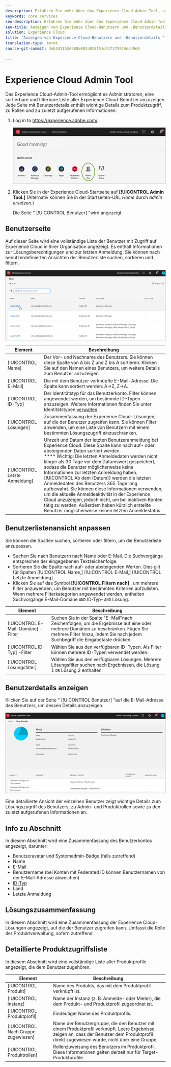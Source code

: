 ```yaml
---
description: Erfahren Sie mehr über das Experience Cloud Admin Tool, um eine sortierbare und filterbare Liste aller Experience Cloud-Benutzer anzuzeigen.
keywords: core services
seo-description: Erfahren Sie mehr über das Experience Cloud Admin Tool, um eine sortierbare und filterbare Liste aller Experience Cloud-Benutzer anzuzeigen.
seo-title: Anzeigen von Experience Cloud-Benutzern und -Benutzerdetails
solution: Experience Cloud
title: 'Anzeigen von Experience Cloud-Benutzern und -Benutzerdetails '
translation-type: tm+mt
source-git-commit: deb341153e980a003a818f51e417275974ea49e8

---
```



# Experience Cloud Admin Tool

Das Experience Cloud-Admin-Tool ermöglicht es Administratoren, eine sortierbare und filterbare Liste aller Experience Cloud-Benutzer anzuzeigen. Jede Seite mit Benutzerdetails enthält wichtige Details zum Produktzugriff, zu Rollen und zu zuletzt aufgerufenen Informationen.  

1. Log in to <https://experience.adobe.com/>.

   ![](assets/admin-tool.png)

1. Klicken Sie in der Experience Cloud-Startseite auf **[!UICONTROL Admin Tool.]** (Alternativ können Sie in der Startseiten-URL _Home_ durch _admin ersetzen._)

   Die Seite &quot; [!UICONTROL Benutzer] &quot;wird angezeigt.

## Benutzerseite

Auf dieser Seite wird eine vollständige Liste der Benutzer mit Zugriff auf Experience Cloud in Ihrer Organisation angezeigt. Es enthält Informationen zur Lösungsberechtigungen und zur letzten Anmeldung. Sie können nach benutzerdefinierten Ansichten der Benutzerliste suchen, sortieren und filtern.

![](assets/admin-tool-users.png)

| Element | Beschreibung |
|---|---|
| [!UICONTROL Name] | Der Vor- und Nachname des Benutzers. Sie können diese Spalte von A bis Z und Z bis A sortieren.  Klicken Sie auf den Namen eines Benutzers, um weitere Details zum Benutzer anzuzeigen. |
| [!UICONTROL E-Mail] | Die mit dem Benutzer verknüpfte E-Mail-Adresse. Die Spalte kann sortiert werden: A->Z, Z->A. |
| [!UICONTROL ID-Typ] | Der Identitätstyp für das Benutzerkonto. Filter können angewendet werden, um bestimmte ID-Typen anzuzeigen. Weitere Informationen finden Sie unter Identitätstypen [verwalten](https://helpx.adobe.com/enterprise/using/identity.html) . |
| [!UICONTROL Lösungen] | Zusammenfassung der Experience Cloud-Lösungen, auf die der Benutzer zugreifen kann. Sie können Filter anwenden, um eine Liste von Benutzern mit einem bestimmten Lösungszugriff einzuschränken. |
| [!UICONTROL Letzte Anmeldung] | Uhrzeit und Datum der letzten Benutzeranmeldung bei Experience Cloud. Diese Spalte kann nach auf- oder absteigenden Daten sortiert werden. <br> **** Wichtig: Die letzten Anmeldedaten werden nicht länger als 30 Tage vor dem Datumswert gespeichert, sodass die Benutzer möglicherweise keine Informationen zur letzten Anmeldung haben. [!UICONTROL Ab dem (Datum)] werden die letzten Anmeldedaten des Benutzers 365 Tage lang aufbewahrt. Sie können diese Informationen verwenden, um die aktuelle Anmeldeaktivität in der Experience Cloud anzuzeigen, jedoch nicht, um bei inaktiven Konten tätig zu werden. Außerdem haben kürzlich erstellte Benutzer möglicherweise keinen letzten Anmeldestatus. |

## Benutzerlistenansicht anpassen

Sie können die Spalten suchen, sortieren oder filtern, um die Benutzerliste anzupassen.

* Suchen Sie nach Benutzern nach Name oder E-Mail. Die Suchvorgänge entsprechen der eingegebenen Textzeichenfolge.
* Sortieren Sie die Spalte nach auf- oder absteigenden Werten. Dies gilt für Spalten [!UICONTROL Name,] [!UICONTROL E-Mail,] [!UICONTROL Letzte Anmeldung] .
* Klicken Sie auf das Symbol **[!UICONTROL Filtern nach]** , um mehrere Filter anzuwenden, um Benutzer mit bestimmten Kriterien aufzulisten. Wenn mehrere Filterkategorien angewendet werden, enthalten Suchvorgänge E-Mail-Domäne `AND` ID-Typ- `AND` Lösung.

| Element | Beschreibung |
|---------|----------|
| [!UICONTROL E-Mail-Domäne] -Filter | Suchen Sie in der Spalte &quot;E-Mail&quot;nach Zeichenfolgen, um die Ergebnisse auf eine oder mehrere Domänen zu beschränken. Fügen Sie mehrere Filter hinzu, indem Sie nach jedem Suchbegriff die Eingabetaste drücken |
| [!UICONTROL ID-Typ] -Filter | Wählen Sie aus den verfügbaren ID-Typen. Als Filter können mehrere ID-Typen verwendet werden. |
| [!UICONTROL Lösungsfilter] | Wählen Sie aus den verfügbaren Lösungen. Mehrere Lösungsfilter suchen nach Ergebnissen, die Lösung 1 `OR` Lösung 2 enthalten. |

## Benutzerdetails anzeigen

Klicken Sie auf der Seite &quot; [!UICONTROL Benutzer] &quot;auf die E-Mail-Adresse des Benutzers, um dessen Details anzuzeigen.

![](assets/admin-tool-user-details.png)

Eine detaillierte Ansicht der einzelnen Benutzer zeigt wichtige Details zum Lösungszugriff des Benutzers, zu Admin- und Produktrollen sowie zu den zuletzt aufgerufenen Informationen an.

## Info zu Abschnitt

In diesem Abschnitt wird eine Zusammenfassung des Benutzerkontos angezeigt, darunter:

* Benutzeravatar und Systemadmin-Badge (falls zutreffend)
* Name
* E-Mail
* Benutzername (bei Konten mit Federated ID können Benutzernamen von der E-Mail-Adresse abweichen)
* [ID-Typ](https://helpx.adobe.com/enterprise/using/identity.html)
* Land
* Letzte Anmeldung

## Lösungszusammenfassung

In diesem Abschnitt wird eine Zusammenfassung der Experience Cloud-Lösungen angezeigt, auf die der Benutzer zugreifen kann. Umfasst die Rolle der Produktverwaltung, sofern zutreffend

## Detaillierte Produktzugriffsliste

In diesem Abschnitt wird eine vollständige Liste aller Produktprofile angezeigt, die dem Benutzer zugehören.

| Element | Beschreibung |
|---------|----------|
| [!UICONTROL Produkt] | Name des Produkts, das mit dem Produktprofil verknüpft ist. |
| [!UICONTROL Instanz] | Name der Instanz (z. B. Anmelde- oder Mieter), die dem Produkt- und Produktprofil zugeordnet ist. |
| [!UICONTROL Produktprofil] | Eindeutiger Name des Produktprofils. |
| [!UICONTROL Nach Gruppe zugewiesen] | Name der Benutzergruppe, die den Benutzer mit einem Produktprofil verknüpft. Leere Ergebnisse zeigen an, dass der Benutzer dem Produktprofil direkt zugewiesen wurde, nicht über eine Gruppe. |
| [!UICONTROL Produktrollen] | Rollenzuweisung des Benutzers im Produktprofil. Diese Informationen gelten derzeit nur für Target-Produktprofile. |
